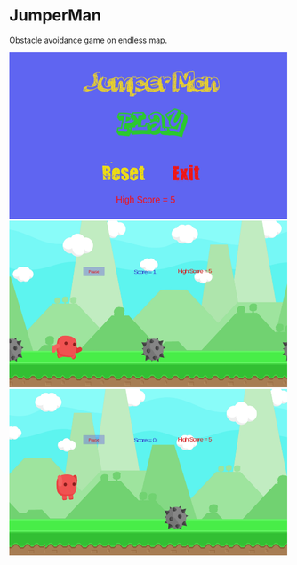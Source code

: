 # JumperMan
 Obstacle avoidance game on endless map.
 
<img src="images/mainMenu.jpg" height="300" width="500" ><br>
<img src="images/1.jpg" height="300" width="500" ><br>
<img src="images/2.jpg" height="300" width="500" >
